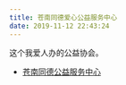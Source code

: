 ```yaml
---
title: 苍南同德爱心公益服务中心
date: 2019-11-12 22:43:24
---
```


这个我爱人办的公益协会。

- [苍南同德公益服务中心](https://www.tongdelove.com/)
